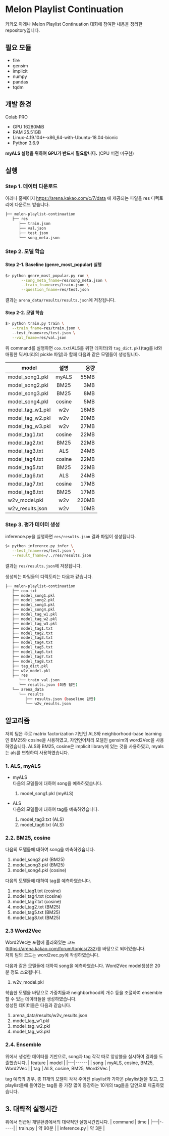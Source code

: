 # Melon Playlist Continuation
카카오 아레나 Melon Playlist Continuation 대회에 참여한 내용을 정리한 repository입니다. 

## 필요 모듈
- fire
- gensim
- implicit
- numpy
- pandas
- tqdm

## 개발 환경
Colab PRO 
- GPU 16280MiB 
- RAM 25.51GB
- Linux-4.19.104+-x86_64-with-Ubuntu-18.04-bionic
- Python 3.6.9

**myALS 실행을 위하여 GPU가 반드시 필요합니다.** (CPU 버전 미구현)

## 실행
### Step 1. 데이터 다운로드
아레나 홈페이지 https://arena.kakao.com/c/7/data 에 제공되는 파일을 
res 디렉토리에 다운로드 받습니다. 

```bash
├── melon-playlist-continuation
   ├── res
      ├── train.json
      ├── val.json
      ├── test.json
      └── song_meta.json
``` 


### Step 2. 모델 학습
#### Step 2-1. Baseline (genre_most_popular) 실행
```bash
$> python genre_most_popular.py run \
 	   --song_meta_fname=res/song_meta.json \
 	   --train_fname=res/train.json \
 	   --question_fname=res/test.json 
```
결과는 `arena_data/results/results.json`에 저장됩니다.


#### Step 2-2. 모델 학습
```bash
$> python train.py train \
   --train_fname=res/train.json \ 
   --test_fname=res/test.json \
   --val_fname=res/val.json
```
위 command를 실행하면 `coo.txt`(ALS를 위한 데이터)와 `tag_dict.pkl`(tag를 id와 매핑한 딕셔너리의 pickle 파일)과 함께
다음과 같은 모델들이 생성됩니다.

| model | 설명 | 용량 |
|---|:---:|---:|
| model_song1.pkl | myALS | 55MB |
| model_song2.pkl | BM25 | 3MB |
| model_song3.pkl | BM25 | 8MB |
| model_song4.pkl | cosine | 5MB |
| model_tag_w1.pkl | w2v | 16MB |
| model_tag_w2.pkl | w2v | 20MB |
| model_tag_w3.pkl | w2v | 27MB |
| model_tag1.txt | cosine | 22MB |
| model_tag2.txt | BM25 | 22MB |
| model_tag3.txt | ALS | 24MB |
| model_tag4.txt | cosine | 22MB |
| model_tag5.txt | BM25 | 22MB |
| model_tag6.txt | ALS | 24MB |
| model_tag7.txt | cosine | 17MB |
| model_tag8.txt | BM25 | 17MB |
| w2v_model.pkl | w2v | 220MB |
| w2v_results.json | w2v | 10MB | 




### Step 3. 평가 데이터 생성 
inference.py을 실행하면 `res/results.json` 결과 파일이 생성됩니다.

```bash
$> python inference.py infer \
   --test_fname=res/test.json \
   --result_fname=/../res/results.json
``` 
결과는 `res/results.json`에 저장됩니다.


생성되는 파일들의 디렉토리는 다음과 같습니다.

```bash
├── melon-playlist-continuation
   ├── coo.txt
   ├── model_song1.pkl
   ├── model_song2.pkl
   ├── model_song3.pkl
   ├── model_song4.pkl
   ├── model_tag_w1.pkl
   ├── model_tag_w2.pkl
   ├── model_tag_w3.pkl
   ├── model_tag1.txt
   ├── model_tag2.txt
   ├── model_tag3.txt
   ├── model_tag4.txt
   ├── model_tag5.txt
   ├── model_tag6.txt
   ├── model_tag7.txt
   ├── model_tag8.txt
   ├── tag_dict.pkl
   ├── w2v_model.pkl
   ├── res
      └── train_val.json
      └── results.json (최종 답안)
   └── arena_data
      └── results
         ├── results.json (baseline 답안)
         └── w2v_results.json   
``` 

## 알고리즘

저희 팀은 주로 matrix factorization 기반인 ALS와 neighborhood-base learning인 BM25와 cosine을 사용하였고, 자연언어처리 모델인 gensim의 word2Vec을 사용하였습니다.
ALS와 BM25, cosine은 implicit library에 있는 것을 사용하였고, myals는 als를 변형하여 사용하였습니다.

### 1. ALS, myALS

- myALS  
   다음의 모델들에 대하여 song을 예측하였습니다.
   1. model_song1.pkl (myALS)

- ALS  
   다음의 모델들에 대하여 tag를 예측하였습니다.
   1. model_tag3.txt (ALS)
   2. model_tag6.txt (ALS)



### 2.2. BM25, cosine

다음의 모델들에 대하여 song을 예측하였습니다.
1. model_song2.pkl (BM25)
2. model_song3.pkl (BM25)
3. model_song4.pkl (cosine)

다음의 모델들에 대하여 tag를 예측하였습니다.
1. model_tag1.txt (cosine)
2. model_tag4.txt (cosine)
3. model_tag7.txt (cosine)
4. model_tag2.txt (BM25)
5. model_tag5.txt (BM25)
6. model_tag8.txt (BM25)

### 2.3 Word2Vec

Word2Vec는 포럼에 올라와있는 코드(https://arena.kakao.com/forum/topics/232)를 바탕으로 되어있습니다.  
저희 팀의 코드는 word2vec.py에 작성하였습니다.


다음과 같은 모델들에 대하여 song을 예측하였습니다. Word2Vec model생성은 20분 정도 소요됩니다.
1. w2v_model.pkl

학습한 모델을 바탕으로 가중치들과 neighborhood의 개수 등을 조절하여 ensemble할 수 있는 데이터들을 생성하였습니다.  
생성된 데이터들은 다음과 같습니다.
1. arena_data/results/w2v_results.json
2. model_tag_w1.pkl
3. model_tag_w2.pkl
4. model_tag_w3.pkl

### 2.4. Ensemble

위에서 생성한 데이터를 기반으로, song과 tag 각각 따로 앙상블을 실시하여 결과를 도출했습니다.
| feature | model |
|---|------|
| song | myALS, cosine, BM25, Word2Vec |
| tag  | ALS, cosine, BM25, Word2Vec |

tag 예측의 경우, 총 11개의 모델이 각각 주어진 playlist와 가까운 playlist들을 찾고, 그 playlist들에 들어있는 tag들 중 가장 많이 등장하는 10개의 tag들을 답안으로 제출하였습니다.

## 3. 대략적 실행시간

위에서 언급된 개발환경에서의 대략적인 실행시간입니다.
| command | time |
|---|------|
| train.py  | 약 90분 |
| inference.py  | 약 3분 |
